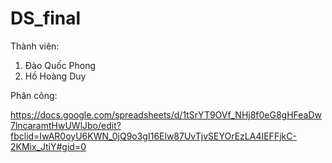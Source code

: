 # DS_final
Thành viên:  

1. Đào Quốc Phong
2. Hồ Hoàng Duy

Phân công:

https://docs.google.com/spreadsheets/d/1tSrYT9OVf_NHj8f0eG8gHFeaDw7lncaramtHwUWlJbo/edit?fbclid=IwAR0oyU6KWN_0jQ9o3gI16Elw87UvTjvSEYOrEzLA4IEFFjkC-2KMix_JtiY#gid=0
